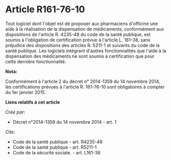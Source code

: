 # Article R161-76-10

Tout logiciel dont l'objet est de proposer aux pharmaciens d'officine une aide à la réalisation de la dispensation de
médicaments, conformément aux dispositions de l'article R. 4235-48 du code de la santé publique, est soumis à l'obligation de
certification prévue à l'article L. 161-38, sans préjudice des dispositions des articles R. 5211-1 et suivants du code de la
santé publique. Les logiciels intégrant d'autres fonctionnalités que l'aide à la dispensation des médicaments ne sont soumis
à certification que pour cette dernière fonctionnalité.

**Nota:**

Conformément à l'article 2 du décret n° 2014-1359 du 14 novembre  2014, les certifications prévues à l'article R. 161-76-10
sont  obligatoires à compter du 1er janvier 2015.

**Liens relatifs à cet article**

_Créé par_:

  - Décret n°2014-1359 du 14 novembre 2014 - art. 1

_Cite_:

  - Code de la santé publique - art. R4235-48
  - Code de la santé publique - art. R5211-1
  - Code de la sécurité sociale. - art. L161-38
